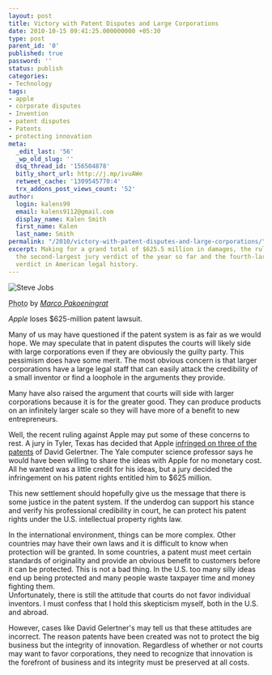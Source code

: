 ```yaml
---
layout: post
title: Victory with Patent Disputes and Large Corporations
date: 2010-10-15 09:41:25.000000000 +05:30
type: post
parent_id: '0'
published: true
password: ''
status: publish
categories:
- Technology
tags:
- apple
- corporate disputes
- Invention
- patent disputes
- Patents
- protecting innovation
meta:
  _edit_last: '56'
  _wp_old_slug: ''
  dsq_thread_id: '156504878'
  bitly_short_url: http://j.mp/ivuAWe
  retweet_cache: '1309545770:4'
  trx_addons_post_views_count: '52'
author:
  login: kalens99
  email: kalens9112@gmail.com
  display_name: Kalen Smith
  first_name: Kalen
  last_name: Smith
permalink: "/2010/victory-with-patent-disputes-and-large-corporations/"
excerpt: Making for a grand total of $625.5 million in damages, the ruling represents
  the second-largest jury verdict of the year so far and the fourth-largest patent
  verdict in American legal history.
---
```

<div class="figure"><img src="{{ site.baseurl }}/assets/2010/10/steve-jobs-mosaic.jpg" alt="Steve Jobs" />
<p class="credit"><abbr class="type" title="Photograph">Photo</abbr> by <cite><a href="http://www.flickr.com/photos/marcopako/2445580611/">Marco Pakoeningrat</a></cite></p>
<p class="caption"><em class="title">Apple</em> loses $625-million patent lawsuit.</p>
</div>
<p><!--more--></p>
<p>Many of us may have questioned if the patent system is as fair as we would hope. We may speculate that in patent disputes the courts will likely side with large corporations even if they are obviously the guilty party. This pessimism does have some merit. The most obvious concern is that larger corporations have a large legal staff that can easily attack the credibility of a small inventor or find a loophole in the arguments they provide.</p>
<p>Many have also raised the argument that courts will side with larger corporations because it is for the greater good. They can produce products on an infinitely larger scale so they will have more of a benefit to new entrepreneurs.</p>
<p>Well, the recent ruling against Apple may put some of these concerns to rest. A jury in Tyler, Texas has decided that Apple <a href="http://business.financialpost.com/2010/10/05/fp-tech-desk-apple-inc-loses-us625-million-patent-lawsuit/">infringed on three of the patents</a> of David Gelertner. The Yale computer science professor says he would have been willing to share the ideas with Apple for no monetary cost. All he wanted was a little credit for his ideas, but a jury decided the infringement on his patent rights entitled him to $625 million.</p>
<p>This new settlement should hopefully give us the message that there is some justice in the patent system. If the underdog can support his stance and verify his professional credibility in court, he can protect his patent rights under the U.S. intellectual property rights law.</p>
<p>In the international environment, things can be more complex. Other countries may have their own laws and it is difficult to know when protection will be granted. In some countries, a patent must meet certain standards of originality and provide an obvious benefit to customers before it can be protected. This is not a bad thing. In the U.S. too many silly ideas end up being protected and many people waste taxpayer time and money fighting them.<br />
Unfortunately, there is still the attitude that courts do not favor individual inventors. I must confess that I hold this skepticism myself, both in the U.S. and abroad.</p>
<p>However, cases like David Gelertner's may tell us that these attitudes are incorrect. The reason patents have been created was not to protect the big business but the integrity of innovation. Regardless of whether or not courts may want to favor corporations, they need to recognize that innovation is the forefront of business and its integrity must be preserved at all costs.</p>
